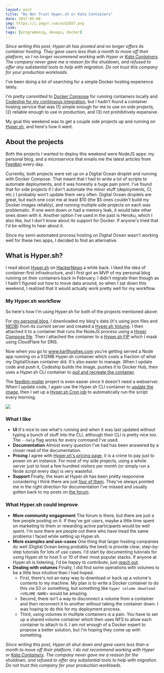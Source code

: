 ```yaml
---
layout: post
title: "Do Not Trust Hyper.sh or Kata Containers"
date: 2017-05-06
img: https://i.imgur.com/acG2EO7.png
link: 
tags: [programming, devops, docker]
---
```


_Since writing this post, Hyper.sh has pivoted and no longer offers its container hosting. They gave users less than a month to move off their platform, so I no longer recommend working with Hyper or [Kata Containers](https://katacontainers.io/). The company never gave me a reason for the shutdown, and refused to offer any substantial tools to help with migration. Do not trust this company for your production workloads._

I've been doing a lot of searching for a simple Docker hosting experience lately.

I'm pretty committed to [Docker Compose](https://docs.docker.com/compose/) for running containers locally and  [Codeship for my continuous integration](https://blog.codeship.com/author/karlhughes/), but I hadn't found a container hosting service that was (1) simple enough for me to use on side projects, (2) reliable enough to use in production, and (3) not prohibitively expensive.

My goal this weekend was to get a couple side projects up and running on [Hyper.sh](https://hyper.sh/), and here's how it went.

## About the projects

Both the projects I wanted to deploy this weekend were NodeJS apps: my personal blog, and a microservice that emails me the latest articles from [Feedbin](https://feedbin.com/) every day.

Currently, both projects were set up on a Digital Ocean droplet and running with Docker Compose. That meant that I had to write a lot of scripts to automate deployments, and it was honestly a huge pain point. I've found that for side projects if I don't automate the minor stuff (deployments, CI, etc.) I probably won't update them very often. Digital Ocean droplets are great, but each one cost me at least $10 (the $5 ones couldn't build my Docker images reliably), and running multiple side projects on each was problematic. If one went down or had a memory leak, it would take other ones down with it. Another option I've used in the past is Heroku, which I also like, but I don't know about its support for Docker. If anyone's tried that I'd be willing to hear about it.

Since my semi-automated process hosting on Digital Ocean wasn't working well for these two apps, I decided to find an alternative.

## What is Hyper.sh?

I read about [Hyper.sh](https://hyper.sh/) on [HackerNews](https://news.ycombinator.com/item?id=12891584) a while back. I liked the idea of container-first infrastructure, and I first got an MVP of my personal blog running on their containers back in February. I didn't migrate then though as I hadn't figured out how to move data around, so when I sat down this weekend, I realized that it would actually work pretty well for my workflow.

### My Hyper.sh workflow

So here's how I'm using Hyper.sh for both of the projects mentioned above:

For [my personal blog](https://github.com/karllhughes/personal-blog), I downloaded my blog's data (it's using json files and [NEDB](https://github.com/louischatriot/nedb)) from its current server and created a [Hyper.sh Volume](https://docs.hyper.sh/Feature/storage/volume.html). I then attached it to a container that runs the NodeJS process using a [Hyper Compose file](https://github.com/karllhughes/personal-blog/blob/master/docker/compose.hyper.yml). Then I attached the container to a [Hyper.sh FIP](https://docs.hyper.sh/Feature/network/fip.html) which I mask using CloudFlare for DNS.

Now when you go to www.karllhughes.com you're getting served a Node app running on a 512MB Hyper.sh container which costs a fraction of what my DigitalOcean container did. It's also easier to manage. When I update code and push it, Codeship builds the image, pushes it to Docker Hub, then uses a Hyper.sh CLI container to [pull and recreate the container](https://github.com/karllhughes/personal-blog/blob/master/docker/deploy.hyper.sh).

The [feedbin-mailer](https://github.com/karllhughes/feedbin-mailer) project is even easier since it doesn't need a webserver. When I update code, I again use the Hyper.sh CLI container to [update the image](https://github.com/karllhughes/feedbin-mailer/blob/master/docker/deploy.hyper.sh), then I set up a [Hyper.sh Cron job](https://docs.hyper.sh/Feature/container/cron.html) to automatically run the script every morning.

![](https://i.imgur.com/Z7EMKqw.png)

### What I like

- **UI** It's nice to see what's running and when it was last updated without typing a bunch of stuff into the CLI, although their CLI is pretty nice too. The `--help` flag works for every command I've used.
- **Documentation** Almost every question I've had has been answered by a closer read of the documentation.
- **Pricing** I agree with [Hyper.sh's pricing page](https://hyper.sh/pricing.html), it is a crime to pay just to power on an instance. For most of my side projects, using a whole server just to host a few hundred visitors per month (or simply run a Node script every day) is very wasteful.
- **Support** Finally, the team at Hyper.sh has been pretty responsive considering I think there are just [four of them](https://www.linkedin.com/search/results/index/?keywords=hyper.sh&origin=GLOBAL_SEARCH_HEADER). They've always pointed me in the right direction for documentation I've missed and usually gotten back to my posts on [the forum](https://forum.hyper.sh/).

### What Hyper.sh could improve

- **More community engagement** The forum is there, but there are just a few people posting on it. If they've got users, maybe a little time spent on marketing to them or rewarding active participants would be well spent. I'm sure there are people out there who have tread the same problems I faced while setting up Hyper.sh.
- **More examples and use-cases** One thing that larger hosting companies do well (Digital Ocean being probably the best) is provide clear, step-by-step tutorials for lots of use cases. I'd start by documenting tutorials for using Hyper.sh to host 5 or 10 of their most popular stacks. If anyone at Hyper.sh is listening, I'd be happy to contribute, just [reach out](https://twitter.com/KarlLHughes).
- **Dealing with volumes** Finally, I did find some operations with volumes to be a little less intuitive than I had hoped.
  - First, there's not an easy way to download or back up a volume's contents to my machine. My plan is to write a Docker container to do this via S3 or something, but something like `hyper volume download <VOLUME NAME>` would be amazing.
  - Second, there isn't a way to disconnect a volume from a container and then reconnect it to another without taking the container down. I was hoping to do this for my deployment process.
  - Third, using volumes in multiple containers is a pain. You have to set up a shared volume container which then uses NFS to allow each container to attach to it. I am not enough of a Docker expert to propose a better solution, but I'm hoping they come up with something.

_Since writing this post, Hyper.sh shut down and gave users less than a month to move off their platform. I do not recommend working with Hyper or [Kata Containers](https://katacontainers.io/). The company never gave me a reason for the shutdown, and refused to offer any substantial tools to help with migration. Do not trust this company for your production workloads._
